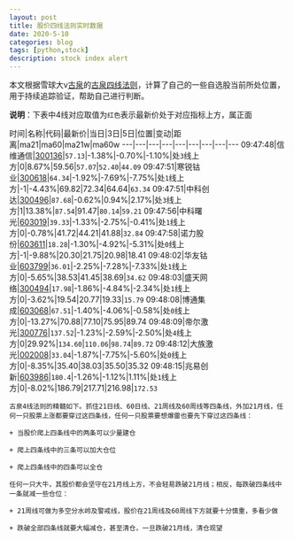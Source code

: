 ```yaml
---
layout: post
title: 股价四线法则实时数据
date: 2020-5-10
categories: blog
tags: [python,stock]
description: stock index alert
---
```



本文根据雪球大v[古泉](https://xueqiu.com/u/7148646888)的[古泉四线法则](https://xueqiu.com/7148646888/130498192)，计算了自己的一些自选股当前所处位置，用于持续追踪验证，帮助自己进行判断。

**说明**：下表中4线对应取值为`红色`表示最新价处于对应指标上方，属正面

时间|名称|代码|最新价|当日|3日|5日|位置|变动|距离|ma21|ma60|ma21w|ma60w
---|---|---|---|---|---|---|---|---
09:47:48|信维通信|[300136](https://xueqiu.com/S/SZ300136)|`57.13`|-1.38%|-0.70%|-1.10%|处`3`线上方|0|8.67%|59.56|`57.07`|`52.40`|`44.09`
09:47:51|寒锐钴业|[300618](https://xueqiu.com/S/SZ300618)|`64.34`|-1.92%|-7.69%|-7.75%|处`1`线上方|-1|-4.43%|69.82|72.34|64.64|`63.34`
09:47:51|中科创达|[300496](https://xueqiu.com/S/SZ300496)|`87.68`|-0.62%|0.94%|2.17%|处`3`线上方|1|13.38%|`87.54`|91.47|`80.14`|`59.21`
09:47:56|中科曙光|[603019](https://xueqiu.com/S/SH603019)|`39.33`|-1.33%|-2.75%|-0.41%|处`1`线上方|0|-0.78%|41.72|44.21|41.88|`32.84`
09:47:58|诺力股份|[603611](https://xueqiu.com/S/SH603611)|`18.28`|-1.30%|-4.92%|-5.31%|处`0`线上方|-1|-9.88%|20.30|21.75|20.98|18.41
09:48:02|华友钴业|[603799](https://xueqiu.com/S/SH603799)|`36.01`|-2.25%|-7.28%|-7.33%|处`1`线上方|0|-5.65%|38.53|41.45|38.69|`34.62`
09:48:03|盛天网络|[300494](https://xueqiu.com/S/SZ300494)|`17.98`|-1.86%|-4.84%|-2.34%|处`1`线上方|0|-3.62%|19.54|20.77|19.33|`15.79`
09:48:08|博通集成|[603068](https://xueqiu.com/S/SH603068)|`67.51`|-1.40%|-4.06%|-0.58%|处`0`线上方|0|-13.27%|70.88|77.10|75.95|89.74
09:48:09|帝尔激光|[300776](https://xueqiu.com/S/SZ300776)|`137.52`|-1.23%|-2.59%|-2.50%|处`4`线上方|0|29.92%|`134.60`|`110.06`|`98.74`|`89.72`
09:48:12|大族激光|[002008](https://xueqiu.com/S/SZ002008)|`33.04`|-1.87%|-7.75%|-5.60%|处`0`线上方|0|-8.35%|35.40|38.03|35.50|35.32
09:48:15|兆易创新|[603986](https://xueqiu.com/S/SH603986)|`180.4`|-1.26%|-1.12%|1.11%|处`1`线上方|0|-8.02%|186.79|217.71|216.98|`172.53`

```
古泉4线法则的精髓如下。抓住21日线、60日线、21周线及60周线等四条线，外加21月线，任何一只股票上涨都要穿过这四条线，任何一只股票要想爆雷也要先下穿过这四条线：

+ 当股价爬上四条线中的两条可以少量建仓

+ 爬上四条线中的三条可以加大仓位

+ 爬上四条线中的四条可以全仓

任何一只大牛，其股价都会坚守在21月线上方，不会轻易跌破21月线；相反，每跌破四条线中一条就减一些仓位：

+ 21周线可做为多空分水岭及警戒线，股价在21周线及60周线下方就要十分慎重，多看少做

+ 跌破全部四条线就要大幅减仓，甚至清仓，一旦跌破21月线，清仓观望
```